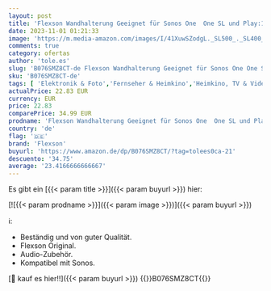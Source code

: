 ```yaml
---
layout: post
title: 'Flexson Wandhalterung Geeignet für Sonos One  One SL und Play:1 - Weiß  Single '
date: 2023-11-01 01:21:33
image: 'https://m.media-amazon.com/images/I/41XuwSZodgL._SL500_._SL400_.jpg'
comments: true
category: ofertas
author: 'tole.es'
slug: 'B076SMZ8CT-de Flexson Wandhalterung Geeignet für Sonos One One SL und...'
sku: 'B076SMZ8CT-de'
tags: [ 'Elektronik & Foto','Fernseher & Heimkino','Heimkino, TV & Video Zubehör','TV-Halterungen & Ständer','TV-Wand- & Deckenhalterungen','flexson','🇩🇪', ]
actualPrice: 22.83 EUR
currency: EUR
price: 22.83
comparePrice: 34.99 EUR
prodname: 'Flexson Wandhalterung Geeignet für Sonos One  One SL und Play:1 - Weiß  Single '
country: 'de'
flag: '🇩🇪'
brand: 'Flexson'
buyurl: 'https://www.amazon.de/dp/B076SMZ8CT/?tag=tolees0ca-21'
descuento: '34.75'
average: '23.4166666666667'
---
```


Es gibt ein [{{< param title >}}]({{< param buyurl >}}) hier:

[![{{< param prodname >}}]({{< param image >}})]({{< param buyurl >}})

ℹ️:

- Beständig und von guter Qualität.
- Flexson Original.
- Audio-Zubehör.
- Kompatibel mit Sonos.

[🛒 kauf es hier!!]({{< param buyurl >}})
{{<world>}}B076SMZ8CT{{</world>}}
